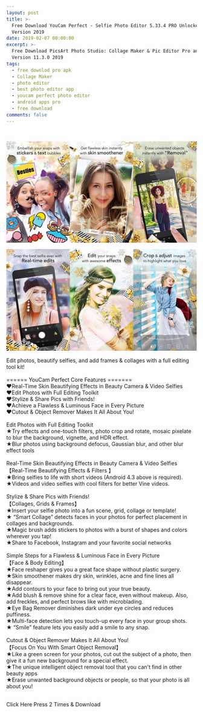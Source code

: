 ```yaml
---
layout: post
title: >-
  Free Download YouCam Perfect - Selfie Photo Editor 5.33.4 PRO Unlocked  Moded
  Version 2019
date: 2019-02-07 00:00:00
excerpt: >-
  Free Download PicsArt Photo Studio: Collage Maker & Pic Editor Pro and Moded
  Version 11.3.0 2019
tags:
  - free downlod pro apk
  - Collage Maker
  - photo editor
  - best photo editor app
  - youcam perfect photo editor
  - android apps pro
  - free download
comments: false
---
```


&nbsp;

![](/uploads/merge-from-ofoct-2-1.jpg)

![](/uploads/merge-from-ofoct-3-1.jpg)

Edit photos, beautify selfies, and add frames & collages with a full editing tool kit!<br><br>====== YouCam Perfect Core Features =======<br>❤Real-Time Skin Beautifying Effects in Beauty Camera & Video Selfies<br>❤Edit Photos with Full Editing Toolkit<br>❤Stylize & Share Pics with Friends!<br>❤Achieve a Flawless & Luminous Face in Every Picture<br>❤Cutout & Object Remover Makes It All About You!<br><br>Edit Photos with Full Editing Toolkit<br>★Try effects and one-touch filters, photo crop and rotate, mosaic pixelate to blur the background, vignette, and HDR effect.<br>★Blur photos using background defocus, Gaussian blur, and other blur effect tools<br><br>Real-Time Skin Beautifying Effects in Beauty Camera & Video Selfies<br>【Real-Time Beautifying Effects & Filters 】<br>★Bring selfies to life with short videos (Android 4.3 above is required).<br>★Videos and video selfies with cool filters for better Vine videos.<br><br>Stylize & Share Pics with Friends!&nbsp;<br>【Collages, Grids & Frames】<br>★Insert your selfie photo into a fun scene, grid, collage or template!<br>★ “Smart Collage” detects faces in your photos for perfect placement in collages and backgrounds.<br>★Magic brush adds stickers to photos with a burst of shapes and colors wherever you tap!<br>★Share to Facebook, Instagram and your favorite social networks<br><br>Simple Steps for a Flawless & Luminous Face in Every Picture<br>【Face & Body Editing】<br>★Face reshaper gives you a great face shape without plastic surgery.<br>★Skin smoothener makes dry skin, wrinkles, acne and fine lines all disappear.<br>★Add contours to your face to bring out your true beauty.<br>★Add blush & remove shine for a clear face, even without makeup. Also, add freckles, and perfect brows like with microblading.<br>★Eye Bag Remover diminishes dark under eye circles and reduces puffiness.<br>★Multi-face detection lets you touch-up every face in your group shots.<br>★ “Smile” feature lets you easily add a smile to any snap.<br><br>Cutout & Object Remover Makes It All About You!&nbsp;<br>【Focus On You With Smart Object Removal】<br>★Like a green screen for your photos, cut out the subject of a photo, then give it a fun new background for a special effect.<br>★The unique intelligent object removal tool that you can't find in other beauty apps<br>★Erase unwanted background objects or people, so that your photo is all about you!<br>&nbsp;

Click Here Press 2 Times & Download&nbsp;